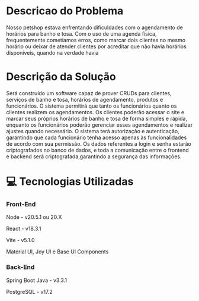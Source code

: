 # Descricao do Problema

Nosso petshop estava enfrentando dificuldades com o agendamento de horários para
banho e tosa. Com o uso de uma agenda física, frequentemente cometíamos erros, 
como marcar dois clientes no mesmo horário ou deixar de atender clientes por 
acreditar que não havia horários disponíveis, quando na verdade havia

# Descrição da Solução

Será construído um software capaz de prover CRUDs para clientes,
serviços de banho e tosa, horários de agendamento, produtos e funcionários. O sistema permitirá
que tanto os funcionários quanto os clientes realizem os agendamentos.
Os clientes poderão acessar o site e marcar seus próprios horários
de banho e tosa de forma simples e rápida, enquanto os funcionários poderão
gerenciar esses agendamentos e realizar ajustes quando necessário. O sistema
terá autorização e autenticação, garantindo
que cada funcionário tenha acesso apenas às funcionalidades de acordo
com sua permissão. Os dados referentes a login e senha estarão
criptografados no banco de dados, e toda a comunicação entre
o frontend e backend será criptografada,garantindo a segurança das informações.

# 💻 Tecnologias Utilizadas

### Front-End

Node - v20.5.1 ou 20.X

React - v18.3.1

Vite - v5.1.0

Material UI, Joy UI e Base UI Components

### Back-End
Spring Boot Java - v3.3.1


PostgreSQL - v17.2
